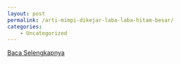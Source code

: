 ```yaml
---
layout: post
permalink: /arti-mimpi-dikejar-laba-laba-hitam-besar/
categories:
    - Uncategorized
---
```


[Baca Selengkapnya](/07)